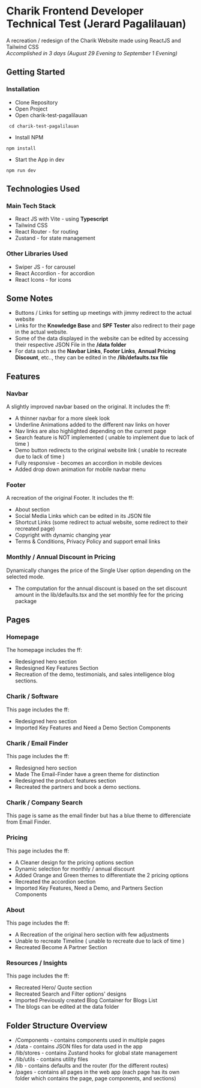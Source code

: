 # Charik Frontend Developer Technical Test (Jerard Pagalilauan)

A recreation / redesign of the Charik Website made using ReactJS and Tailwind CSS <br/>
_Accomplished in 3 days (August 29 Evening to September 1 Evening)_

## Getting Started

### Installation

- Clone Repository
- Open Project
- Open charik-test-pagalilauan

```
 cd charik-test-pagalilauan
```

- Install NPM

```
npm install
```

- Start the App in dev

```
npm run dev
```

## Technologies Used

### Main Tech Stack

- React JS with Vite - using **Typescript**
- Tailwind CSS
- React Router - for routing
- Zustand - for state management

### Other Libraries Used

- Swiper JS - for carousel
- React Accordion - for accordion
- React Icons - for icons

## Some Notes

- Buttons / Links for setting up meetings with jimmy redirect to the actual website
- Links for the **Knowledge Base** and **SPF Tester** also redirect to their page in the actual website.
- Some of the data displayed in the website can be edited by accessing their respective JSON File in the **/data folder**
- For data such as the **Navbar Links**, **Footer Links**, **Annual Pricing Discount**, etc.., they can be edited in the **/lib/defaults.tsx file**

## Features

### Navbar

A slightly improved navbar based on the original. It includes the ff:

- A thinner navbar for a more sleek look
- Underline Animations added to the different nav links on hover
- Nav links are also highlighted depending on the current page
- Search feature is NOT implemented ( unable to implement due to lack of time )
- Demo button redirects to the original website link ( unable to recreate due to lack of time )
- Fully responsive - becomes an accordion in mobile devices
- Added drop down animation for mobile navbar menu

### Footer

A recreation of the original Footer. It includes the ff:

- About section
- Social Media Links which can be edited in its JSON file
- Shortcut Links (some redirect to actual website, some redirect to their recreated page)
- Copyright with dynamic changing year
- Terms & Conditions, Privacy Policy and support email links

### Monthly / Annual Discount in Pricing

Dynamically changes the price of the Single User option depending on the selected mode.

- The computation for the annual discount is based on the set discount amount in the lib/defaults.tsx and the set monthly fee for the pricing package

## Pages

### Homepage

The homepage includes the ff:

- Redesigned hero section
- Redesigned Key Features Section
- Recreation of the demo, testimonials, and sales intelligence blog sections.

### Charik / Software

This page includes the ff:

- Redesigned hero section
- Imported Key Features and Need a Demo Section Components

### Charik / Email Finder

This page includes the ff:

- Redesigned hero section
- Made The Email-Finder have a green theme for distinction
- Redesigned the product features section
- Recreated the partners and book a demo sections.

### Charik / Company Search

This page is same as the email finder but has a blue theme to differenciate from Email Finder.

### Pricing

This page includes the ff:

- A Cleaner design for the pricing options section
- Dynamic selection for monthly / annual discount
- Added Orange and Green themes to differentiate the 2 pricing options
- Recreated the accordion section
- Imported Key Features, Need a Demo, and Partners Section Components

### About

This page includes the ff:

- A Recreation of the original hero section with few adjustments
- Unable to recreate Timeline ( unable to recreate due to lack of time )
- Recreated Become A Partner Section

### Resources / Insights

This page includes the ff:

- Recreated Hero/ Quote section
- Recreated Search and Filter options' designs
- Imported Previously created Blog Container for Blogs List
- The blogs can be edited at the data folder

## Folder Structure Overview

- /Components - contains components used in multiple pages
- /data - contains JSON files for data used in the app
- /lib/stores - contains Zustand hooks for global state management
- /lib/utils - contains utility files
- /lib - contains defaults and the router (for the different routes)
- /pages - contains all pages in the web app (each page has its own folder which contains the page, page components, and sections)
